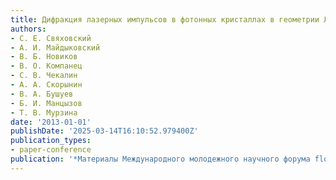 ```yaml
---
title: Дифракция лазерных импульсов в фотонных кристаллах в геометрии Лауэ
authors:
- С. Е. Свяховский
- А. И. Майдыковский
- В. Б. Новиков
- В. О. Компанец
- С. В. Чекалин
- А. А. Скорынин
- В. А. Бушуев
- Б. И. Манцызов
- Т. В. Мурзина
date: '2013-01-01'
publishDate: '2025-03-14T16:10:52.979400Z'
publication_types:
- paper-conference
publication: '*Материалы Международного молодежного научного форума flqqЛомоносов-2013frqq*'
---
```

